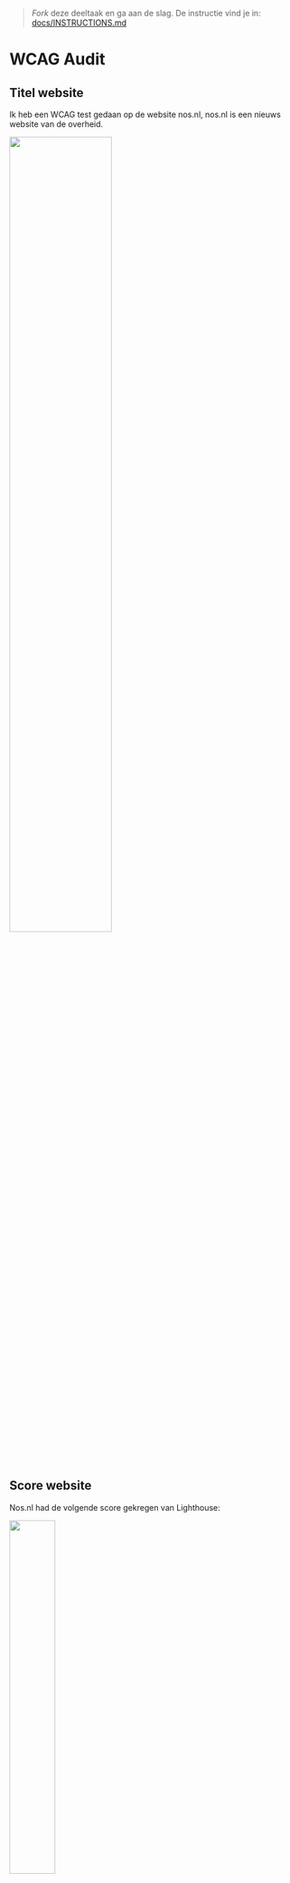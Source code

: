 > _Fork_ deze deeltaak en ga aan de slag. De instructie vind je in: [docs/INSTRUCTIONS.md](docs/INSTRUCTIONS.md)


# WCAG Audit 

## Titel website

Ik heb een WCAG test gedaan op de website nos.nl, nos.nl is een nieuws website van de overheid.

<img src="https://user-images.githubusercontent.com/112855878/198570249-9d7a5417-7481-4ded-982b-50322b366fcd.png" width="60%">

## Score website

Nos.nl had de volgende score gekregen van Lighthouse:

<img src="https://user-images.githubusercontent.com/112855878/198570902-22a57d65-7a76-4e95-8c59-474a3a118f0f.png" width="40%">

## Samenvatting

Nos.nl heeft een hoge score gekregen van Lighthouse maar dat wilt niet zeggen dat de website perfect is, er zijn een aantal handmatige tests die tonen dat de website zelfs nog meer accessible gemaakt kan worden. Verder heeft nos.nl goed gebruik gemaakt van semantisch HTML, dit is te zien in de source code maar ook wanneer je het test met een screenreader. Je kan Nos.nl gemakkelijk navigeren met alleen de "tab" toets, je loopt nergens vast en je kan zelfs shortcuts nemen.

